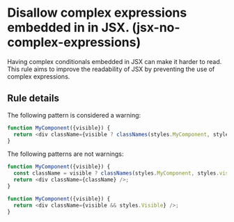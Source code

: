 # Disallow complex expressions embedded in in JSX. (jsx-no-complex-expressions)

Having complex conditionals embedded in JSX can make it harder to read. This rule aims to improve the readability of JSX by preventing the use of complex expressions.

## Rule details

The following pattern is considered a warning:

```js
function MyComponent({visible}) {
  return <div className={visible ? classNames(styles.MyComponent, styles.visible) : styles.Hidden} />;
}
```

The following patterns are not warnings:

```js
function MyComponent({visible}) {
  const className = visible ? classNames(styles.MyComponent, styles.visible) : styles.Hidden;
  return <div className={className} />;
}

function MyComponent({visible}) {
  return <div className={visible && styles.Visible} />;
}
```
